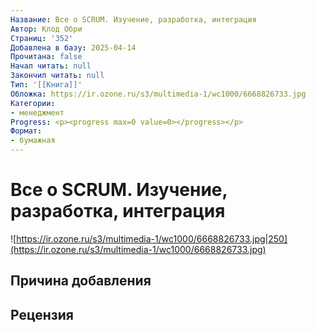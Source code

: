 ```yaml
---
Название: Все о SCRUM. Изучение, разработка, интеграция
Автор: Клод Обри
Страниц: '352'
Добавлена в базу: 2025-04-14
Прочитана: false
Начал читать: null
Закончил читать: null
Тип: '[[Книга]]'
Обложка: https://ir.ozone.ru/s3/multimedia-1/wc1000/6668826733.jpg
Категории:
- менеджмент
Progress: <p><progress max=0 value=0></progress></p>
Формат:
- бумажная
---
```

# Все о SCRUM. Изучение, разработка, интеграция

![https://ir.ozone.ru/s3/multimedia-1/wc1000/6668826733.jpg|250](https://ir.ozone.ru/s3/multimedia-1/wc1000/6668826733.jpg)

## Причина добавления


## Рецензия